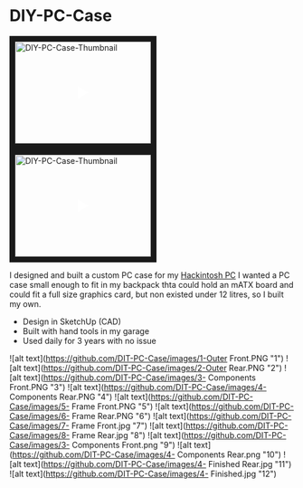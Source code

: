 # DIY-PC-Case

<a href="http://www.youtube.com/watch?feature=player_embedded&v=nkhAjDLhwjE" target="_blank" style="position: relative; display: inline-block;">
    <img src="http://img.youtube.com/vi/nkhAjDLhwjE/0.jpg" alt="DIY-PC-Case-Thumbnail" width="240" height="180" border="10" />
    <span style="position: absolute; top: 50%; left: 50%; transform: translate(-50%, -50%); color: white; font-size: 24px;">&#9658;</span> <!-- Play button character -->
</a>


<div style="position: relative; display: inline-block;">
    <a href="http://www.youtube.com/watch?feature=player_embedded&v=nkhAjDLhwjE" target="_blank">
        <img src="http://img.youtube.com/vi/nkhAjDLhwjE/0.jpg" alt="DIY-PC-Case-Thumbnail" width="240" height="180" border="10"/>
        <span style="position: absolute; top: 50%; left: 50%; transform: translate(-50%, -50%); color: white; font-size: 24px; pointer-events: none;">&#9658;</span> <!-- Play button character -->
    </a>
</div>



I designed and built a custom PC case for my [Hackintosh PC](https://www.github.com/oxonomi/Hackintosh)
I wanted a PC case small enough to fit in my backpack thta could hold an mATX board and could fit a full size graphics card, but non existed under 12 litres, so I built my own. 
- Design in SketchUp (CAD)
- Built with hand tools in my garage
- Used daily for 3 years with no issue



![alt text](https://github.com/DIT-PC-Case/images/1-Outer Front.PNG "1")
![alt text](https://github.com/DIT-PC-Case/images/2-Outer Rear.PNG "2")
![alt text](https://github.com/DIT-PC-Case/images/3- Components Front.PNG "3")
![alt text](https://github.com/DIT-PC-Case/images/4- Components Rear.PNG "4")
![alt text](https://github.com/DIT-PC-Case/images/5- Frame Front.PNG "5")
![alt text](https://github.com/DIT-PC-Case/images/6- Frame Rear.PNG "6")
![alt text](https://github.com/DIT-PC-Case/images/7- Frame Front.jpg "7")
![alt text](https://github.com/DIT-PC-Case/images/8- Frame Rear.jpg "8")
![alt text](https://github.com/DIT-PC-Case/images/3- Components Front.png "9")
![alt text](https://github.com/DIT-PC-Case/images/4- Components Rear.png "10")
![alt text](https://github.com/DIT-PC-Case/images/4- Finished Rear.jpg "11")
![alt text](https://github.com/DIT-PC-Case/images/4- Finished.jpg "12")


